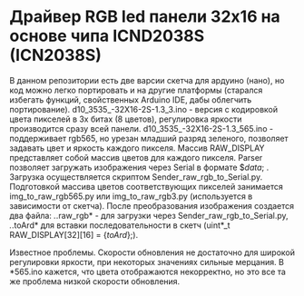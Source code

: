 # Драйвер RGB led панели 32x16 на основе чипа ICND2038S (ICN2038S)

В данном репозитории есть две варсии скетча для ардуино (нано), но код можно легко портировать и на другие платформы (старался избегать функций, свойственных Arduino IDE, дабы облегчить портирование).
d10_3535_-32X16-2S-1.3_3.ino - версия с кодировкой цвета пикселей в 3х битах (8 цветов), регулировка яркости производится сразу всей панели.
d10_3535_-32X16-2S-1.3_565.ino - поддерживает rgb565, но урезан младший разряд зеленого, позволяет задавать цвет и яркость каждого пикселя.
Массив RAW_DISPLAY представляет собой массив цветов для каждого пикселя. Parser позволяет загружать изображения через Serial в формате $*data*; .
Загрузка осуществляется скриптом Sender_raw_rgb_to_Serial.py. Подготовкой массива цветов соответствующих пикселей занимается img_to_raw_rgb565.py или img_to_raw_rgb3.py (используется в зависимости от скетча). После преобразования изображения создается два файла: *.*.raw_rgb* - для загрузки через Sender_raw_rgb_to_Serial.py, *.*.toArd* для вставки последовательности в скетч (uint*_t RAW_DISPLAY[32][16] = {*toArd*};).

Известное проблемы.
Скорости обновления не достаточно для широкой регулировки яркости, при некоторых значениях сильные мерцания. В *565.ino кажется, что цвета отображаются некорректно, но это все та же проблема низкой скорости обновления.
